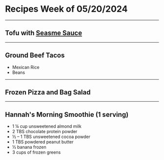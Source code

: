 # Recipes Week of 05/20/2024

---

## Tofu with [Seasme Sauce](https://www.noracooks.com/wprm_print/9782)

---

## Ground Beef Tacos
- Mexican Rice
- Beans

---

## Frozen Pizza and Bag Salad

---


## Hannah's Morning Smoothie (1 serving)

- 1 ¼ cup unsweetened almond milk
- 2 TBS chocolate protein powder
- ½ – 1 TBS unsweetened cocoa powder
- 1 TBS powdered peanut butter
- ½ banana frozen
- 3 cups of frozen greens